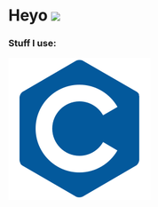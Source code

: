 <h1>
  Heyo
  <img src="https://media.giphy.com/media/hvRJCLFzcasrR4ia7z/giphy.gif" width="30px"/>
  
  ### Stuff I use:
  <div>
    <img src="https://github.com/devicons/devicon/blob/master/icons/c/c-plain.svg">
  </div>
</h1>
